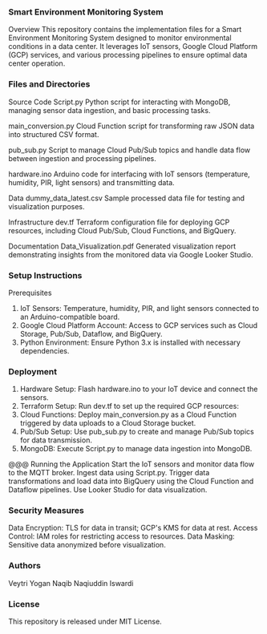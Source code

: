 ### Smart Environment Monitoring System
Overview
This repository contains the implementation files for a Smart Environment Monitoring System designed to monitor environmental conditions in a data center. It leverages IoT sensors, Google Cloud Platform (GCP) services, and various processing pipelines to ensure optimal data center operation.

### Files and Directories
Source Code
Script.py
Python script for interacting with MongoDB, managing sensor data ingestion, and basic processing tasks.

main_conversion.py
Cloud Function script for transforming raw JSON data into structured CSV format.

pub_sub.py
Script to manage Cloud Pub/Sub topics and handle data flow between ingestion and processing pipelines.

hardware.ino
Arduino code for interfacing with IoT sensors (temperature, humidity, PIR, light sensors) and transmitting data.

Data
dummy_data_latest.csv
Sample processed data file for testing and visualization purposes.

Infrastructure
dev.tf
Terraform configuration file for deploying GCP resources, including Cloud Pub/Sub, Cloud Functions, and BigQuery.

Documentation
Data_Visualization.pdf
Generated visualization report demonstrating insights from the monitored data via Google Looker Studio.

### Setup Instructions
Prerequisites
1. IoT Sensors: Temperature, humidity, PIR, and light sensors connected to an Arduino-compatible board.
2. Google Cloud Platform Account: Access to GCP services such as Cloud Storage, Pub/Sub, Dataflow, and BigQuery.
3. Python Environment: Ensure Python 3.x is installed with necessary dependencies.

### Deployment
1. Hardware Setup: Flash hardware.ino to your IoT device and connect the sensors.
2. Terraform Setup: Run dev.tf to set up the required GCP resources:
3. Cloud Functions: Deploy main_conversion.py as a Cloud Function triggered by data uploads to a Cloud Storage bucket.
4. Pub/Sub Setup: Use pub_sub.py to create and manage Pub/Sub topics for data transmission.
5. MongoDB: Execute Script.py to manage data ingestion into MongoDB.

@@@ Running the Application
Start the IoT sensors and monitor data flow to the MQTT broker.
Ingest data using Script.py.
Trigger data transformations and load data into BigQuery using the Cloud Function and Dataflow pipelines.
Use Looker Studio for data visualization.

### Security Measures
Data Encryption: TLS for data in transit; GCP's KMS for data at rest.
Access Control: IAM roles for restricting access to resources.
Data Masking: Sensitive data anonymized before visualization.

### Authors
Veytri Yogan
Naqib Naqiuddin Iswardi

### License
This repository is released under MIT License.
